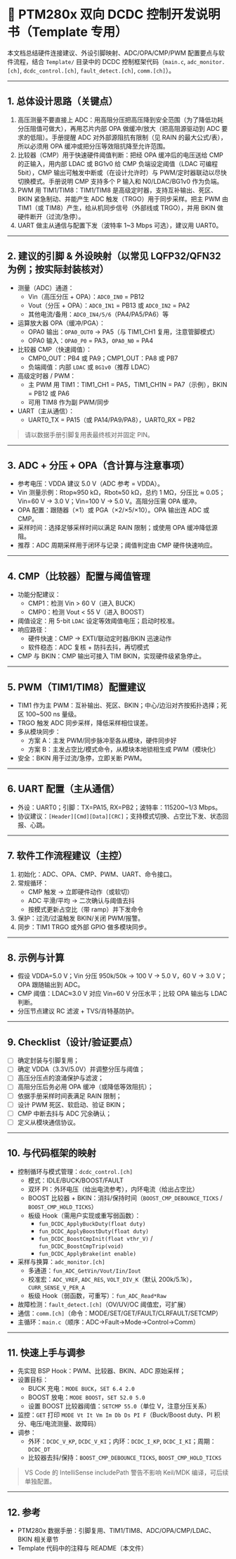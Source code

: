 # 📘 PTM280x 双向 DCDC 控制开发说明书（Template 专用）

本文档总结硬件连接建议、外设引脚映射、ADC/OPA/CMP/PWM 配置要点与软件流程，结合 `Template/` 目录中的 DCDC 控制框架代码（`main.c`, `adc_monitor.[ch]`, `dcdc_control.[ch]`, `fault_detect.[ch]`, `comm.[ch]`）。

---

## 1. 总体设计思路（关键点）

1. 高压测量不要直接上 ADC：用高阻分压把高压降到安全范围（为了降低功耗分压阻值可做大），再用芯片内部 OPA 做缓冲/放大（把高阻源驱动到 ADC 要求的低阻）。手册提醒 ADC 对外部源阻抗有限制（见 RAIN 的最大公式/表），所以必须用 OPA 缓冲或把分压等效阻抗降至允许范围。
2. 比较器（CMP）用于快速硬件阈值判断：把经 OPA 缓冲后的电压送给 CMP 的正输入，用内部 LDAC 或 BG1v0 给 CMP 负端设定阈值（LDAC 可编程 5bit），CMP 输出可触发中断或（在设计允许时）与 PWM/定时器联动以尽快切换模式。手册说明 CMP 支持多个 P 输入和 N0/LDAC/BG1v0 作为负端。
3. PWM 用 TIM1/TIM8：TIM1/TIM8 是高级定时器，支持互补输出、死区、BKIN 紧急制动、并能产生 ADC 触发（TRGO）用于同步采样。把主 PWM 由 TIM1（或 TIM8）产生，给从机同步信号（外部线或 TRGO），并用 BKIN 做硬件断开（过流/急停）。
4. UART 做主从通信与配置下发（波特率 1~3 Mbps 可选），建议用 UART0。

---

## 2. 建议的引脚 & 外设映射（以常见 LQFP32/QFN32 为例；按实际封装核对）

- 测量（ADC）通道：
  - Vin（高压分压 + OPA）：`ADC0_IN0` = PB12
  - Vout（分压 + OPA）：`ADC0_IN1` = PB13 或 `ADC0_IN2` = PA2
  - 其他电流/备用：`ADC0_IN4/5/6`（PA4/PA5/PA6）等
- 运算放大器 OPA（缓冲/PGA）：
  - OPA0 输出：`OPA0_OUT0` -> PA5（与 TIM1_CH1 复用，注意管脚模式）
  - OPA0 输入：`OPA0_P0` = PA3，`OPA0_N0` = PA4
- 比较器 CMP（快速阈值）：
  - CMP0_OUT：PB4 或 PA9；CMP1_OUT：PA8 或 PB7
  - 负端阈值：内部 `LDAC` 或 `BG1v0`（推荐 LDAC）
- 高级定时器 / PWM：
  - 主 PWM 用 TIM1：TIM1_CH1 = PA5，TIM1_CH1N = PA7（示例），BKIN = PB12 或 PA6
  - 可用 TIM8 作为副 PWM/同步
- UART（主从通信）：
  - UART0_TX = PA15（或 PA14/PA9/PA8），UART0_RX = PB2

> 请以数据手册引脚复用表最终核对并固定 PIN。

---

## 3. ADC + 分压 + OPA（含计算与注意事项）

- 参考电压：VDDA 建议 5.0 V（ADC 参考 = VDDA）。
- Vin 测量示例：Rtop≈950 kΩ，Rbot≈50 kΩ，总约 1 MΩ，分压比 ≈ 0.05；Vin=60 V → 3.0 V；Vin=100 V → 5.0 V。高阻分压需 OPA 缓冲。
- OPA 配置：跟随器（×1）或 PGA（×2/×5/×10）。OPA 输出连 ADC 或 CMP。
- 采样时间：选择足够采样时间以满足 RAIN 限制；或使用 OPA 缓冲降低源阻。
- 推荐：ADC 周期采样用于闭环与记录；阈值判定由 CMP 硬件快速响应。

---

## 4. CMP（比较器）配置与阈值管理

- 功能分配建议：
  - CMP1：检测 Vin > 60 V（进入 BUCK）
  - CMP0：检测 Vout < 55 V（进入 BOOST）
- 阈值设定：用 5-bit `LDAC` 设定等效阈值电压；启动时校准。
- 响应路径：
  - 硬件快速：CMP → EXTI/联动定时器/BKIN 迅速动作
  - 软件稳态：ADC 复核 + 防抖去抖，再切模式
- CMP 与 BKIN：CMP 输出可接入 TIM BKIN，实现硬件级紧急停止。

---

## 5. PWM（TIM1/TIM8）配置建议

- TIM1 作为主 PWM：互补输出、死区、BKIN；中心/边沿对齐按拓扑选择；死区 100~500 ns 量级。
- TRGO 触发 ADC 同步采样，降低采样相位误差。
- 多从模块同步：
  - 方案 A：主发 PWM/同步脉冲至各从模块，硬件同步好
  - 方案 B：主发占空比/模式命令，从模块本地锁相生成 PWM（模块化）
- 安全：BKIN 用于过流/急停，立即关断 PWM。

---

## 6. UART 配置（主从通信）

- 外设：UART0；引脚：TX=PA15, RX=PB2；波特率：115200~1/3 Mbps。
- 协议建议：`[Header][Cmd][Data][CRC]`；支持模式切换、占空比下发、状态回报、心跳。

---

## 7. 软件工作流程建议（主控）

1) 初始化：ADC、OPA、CMP、PWM、UART、命令接口。
2) 常规循环：
   - CMP 触发 → 立即硬件动作（或软切）
   - ADC 平滑/平均 → 二次确认与阈值去抖
   - 按模式更新占空比（带 ramp）并下发命令
3) 保护：过流/过温触发 BKIN/关闭 PWM/报警。
4) 同步：TIM1 TRGO 或外部 GPIO 做多模块同步。

---

## 8. 示例与计算

- 假设 VDDA=5.0 V；Vin 分压 950k/50k → 100 V → 5.0 V，60 V → 3.0 V；OPA 跟随输出到 ADC。
- CMP 阈值：LDAC≈3.0 V 对应 Vin=60 V 分压水平；比较 OPA 输出与 LDAC 判断。
- 分压节点建议 RC 滤波 + TVS/肖特基防护。

---

## 9. Checklist（设计/验证要点）

- [ ] 确定封装与引脚复用；
- [ ] 确定 VDDA（3.3V/5.0V）并调整分压与阈值；
- [ ] 高压分压点的浪涌保护与滤波；
- [ ] 高阻分压后务必用 OPA 缓冲（或降低等效阻抗）；
- [ ] 依据手册采样时间表满足 RAIN 限制；
- [ ] 设计 PWM 死区、软启动、验证 BKIN；
- [ ] CMP 中断去抖与 ADC 冗余确认；
- [ ] 定义从模块通信协议。

---

## 10. 与代码框架的映射

- 控制循环与模式管理：`dcdc_control.[ch]`
  - 模式：IDLE/BUCK/BOOST/FAULT
  - 双环 PI：外环电压（给出电流参考），内环电流（给出占空比）
  - BOOST 比较器 + BKIN：消抖/保持时间（`BOOST_CMP_DEBOUNCE_TICKS` / `BOOST_CMP_HOLD_TICKS`）
  - 板级 Hook（需用户实现或重写弱函数）：
    - `fun_DCDC_ApplyBuckDuty(float duty)`
    - `fun_DCDC_ApplyBoostDuty(float duty)`
    - `fun_DCDC_BoostCmpInit(float vthr_V)` / `fun_DCDC_BoostCmpTrip(void)`
    - `fun_DCDC_ApplyBrake(int enable)`
- 采样与换算：`adc_monitor.[ch]`
  - 多通道：`fun_ADC_GetVin/Vout/Iin/Iout`
  - 校准宏：`ADC_VREF`, `ADC_RES`, `VOLT_DIV_K`（默认 200k/5.1k），`CURR_SENSE_V_PER_A`
  - 板级 Hook（弱函数，可重写）：`fun_ADC_Read*Raw`
- 故障检测：`fault_detect.[ch]`（OV/UV/OC 阈值宏，可扩展）
- 通信：`comm.[ch]`（命令：MODE/SET/GET/FAULT/CLRFAULT/SETCMP）
- 主循环：`main.c`（顺序：ADC→Fault→Mode→Control→Comm）

---

## 11. 快速上手与调参

- 先实现 BSP Hook：PWM、比较器、BKIN、ADC 原始采样；
- 设置目标：
  - BUCK 充电：`MODE BUCK`，`SET 6.4 2.0`
  - BOOST 放电：`MODE BOOST`，`SET 52.0 5.0`
  - 设置 BOOST 比较器阈值：`SETCMP 55.0`（单位 V，注意分压关系）
- 监控：`GET` 打印 `MODE Vt It Vm Im Db Ds PI F`（Buck/Boost duty、PI 积分、电压/电流测量、故障码）
- 调参：
  - 外环：`DCDC_V_KP`, `DCDC_V_KI`；内环：`DCDC_I_KP`, `DCDC_I_KI`；周期：`DCDC_DT`
  - 比较器去抖/保持：`BOOST_CMP_DEBOUNCE_TICKS`, `BOOST_CMP_HOLD_TICKS`

> VS Code 的 IntelliSense includePath 警告不影响 Keil/MDK 编译，可后续单独配置。

---

## 12. 参考

- PTM280x 数据手册：引脚复用、TIM1/TIM8、ADC/OPA/CMP/LDAC、BKIN 相关章节
- Template 代码中的注释与 README（本文件）
